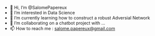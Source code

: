 - 👋 Hi, I’m @SalomePapereux
- 👀 I’m interested in Data Science
- 🌱 I’m currently learning how to construct a robust Adversial Network 
- 💞️ I’m collaborating on a chatbot project with ... 
- 📫 How to reach me : salome.papereux@gmail.com

<!---
SalomePapereux/SalomePapereux is a ✨ special ✨ repository because its `README.md` (this file) appears on your GitHub profile.
You can click the Preview link to take a look at your changes.
--->
